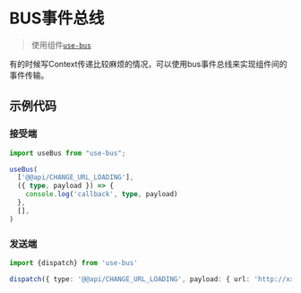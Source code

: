 # BUS事件总线
> 使用组件[`use-bus`](https://github.com/fabienjuif/use-bus)

有的时候写Context传递比较麻烦的情况，可以使用bus事件总线来实现组件间的事件传输。

## 示例代码
### 接受端
```typescript jsx
import useBus from "use-bus";

useBus(
  ['@@api/CHANGE_URL_LOADING'],
  ({ type, payload }) => {
    console.log('callback', type, payload)
  },
  [],
)
```

### 发送端
```typescript jsx
import {dispatch} from 'use-bus'

dispatch({ type: '@@api/CHANGE_URL_LOADING', payload: { url: 'http://xxx/123', loading: true } })
```

